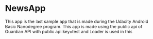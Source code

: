 # NewsApp
 This app is the last sample app that is made during the Udacity Android Basic Nanodegree program. This app is made using the public api of Guardian API with public api key=test and Loader is used in this
